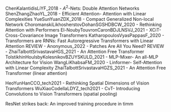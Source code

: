 ChenKalantidisLiYF_2018 - $A^2$-Nets: Double Attention Networks
ShenZhangZhaoYL_2018 - Efficient Attention- Attention with Linear Complexities
YueSunYuanZDX_2018 - Compact Generalized Non-local Network
ChoromanskiLikhosherstovDohanSGSHDBCW_2020 - Rethinking Attention with Performers
El-NoubyTouvronCaronBDJLNSVJ_2021 - XCiT- Cross-Covariance Image Transformers
KatharopoulosVyasPappasF_2020 - Transformers are RNNs: Fast Autoregressive Transformers with Linear Attention
REVIEW - Anonymous_2022 - Patches Are All You Need?
REVIEW - ZhaiTalbottSrivastavaHGS_2021 - An Attention Free Transformer
TolstikhinHoulsbyKolesnikovBZUYSKULD_2021 - MLP-Mixer- An all-MLP Architecture for Vision
WangLiKhabsaFM_2020 - Linformer- Self-Attention with Linear Complexity
ZhaiTalbottSrivastavaHGZS_2021 - An Attention Free Transformer
(linear attention)

HeoYunHanCCO_tech2021 - Rethinking Spatial Dimensions of Vision Transformers
WuXiaoCodellaLDYZ_tech2021 - CvT- Introducing Convolutions to Vision Transformers
(spatial pooling)


ResNet strikes back: An improved training procedure in timm 
